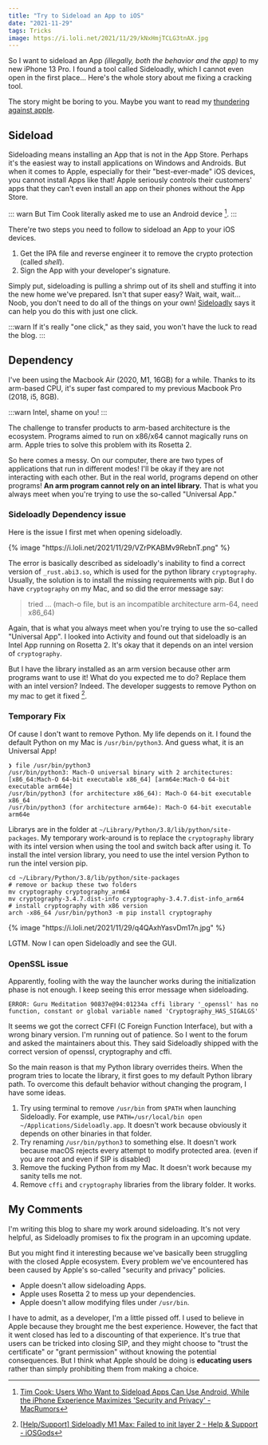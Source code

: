 ```yaml
---
title: "Try to Sideload an App to iOS"
date: "2021-11-29"
tags: Tricks
image: https://i.loli.net/2021/11/29/kNxHmjTCLG3tnAX.jpg
---
```


So I want to sideload an App *(illegally, both the behavior and the app)* to my new iPhone 13 Pro. I found a tool called Sideloadly, which I cannot even open in the first place... Here's the whole story about me fixing a cracking tool.

<!-- more -->

The story might be boring to you. Maybe you want to read my [thundering against apple](#my-comments).

## Sideload

Sideloading means installing an App that is not in the App Store. Perhaps it's the easiest way to install applications on Windows and Androids. But when it comes to Apple, especially for their "best-ever-made" iOS devices, you cannot install Apps like that! Apple seriously controls their customers' apps that they can't even install an app on their phones without the App Store.

::: warn
But Tim Cook literally asked me to use an Android device [^1].
:::

[^1]: [Tim Cook: Users Who Want to Sideload Apps Can Use Android, While the iPhone Experience Maximizes 'Security and Privacy' - MacRumors](https://www.macrumors.com/2021/11/09/tim-cook-users-sideloading-use-an-android/)

There're two steps you need to follow to sideload an App to your iOS devices.

1. Get the IPA file and reverse engineer it to remove the crypto protection (called *shell*).
2. Sign the App with your developer's signature.

Simply put, sideloading is pulling a shrimp out of its shell and stuffing it into the new home we've prepared. Isn't that super easy? Wait, wait, wait... Noob, you don't need to do all of the things on your own! [Sideloadly](https://sideloadly.io/) says it can help you do this with just one click.

:::warn
If it's really "one click," as they said, you won't have the luck to read the blog.
:::

## Dependency

I've been using the Macbook Air (2020, M1, 16GB) for a while. Thanks to its <span class="text-[#3e8dba] font-black">arm</span>-based CPU, it's super fast compared to my previous Macbook Pro (2018, i5, 8GB).

:::warn
Intel, shame on you!
:::

The challenge to transfer products to arm-based architecture is the ecosystem. Programs aimed to run on x86/x64 cannot magically runs on arm. Apple tries to solve this problem with its Rosetta 2.

So here comes a messy. On our computer, there are two types of applications that run in different modes! I'll be okay if they are not interacting with each other. But in the real world, programs depend on other programs! **An arm program cannot rely on an intel library.** That is what you always meet when you're trying to use the so-called "Universal App."

### Sideloadly Dependency issue

Here is the issue I first met when opening sideloadly.

<div class="mx-auto max-w-[400px]">
  {% image "https://i.loli.net/2021/11/29/VZrPKABMv9RebnT.png" %}
</div>

The error is basically described as sideloadly's inability to find a correct version of `_rust.abi3.so`, which is used for the python library  `cryptography`. Usually, the solution is to install the missing requirements with pip. But I do have `cryptography` on my Mac, and so did the error message say:

> tried ... (mach-o file, but is an incompatible architecture arm-64, need x86_64)

Again, that is what you always meet when you're trying to use the so-called "Universal App". I looked into Activity and found out that sideloadly is an Intel App running on Rosetta 2. It's okay that it depends on an intel version of `cryptography`.

But I have the library installed as an arm version because other arm programs want to use it! What do you expected me to do? Replace them with an intel version? Indeed. The developer suggests to remove Python on my mac to get it fixed [^2].

[^2]:  [[Help/Support\] Sideloadly M1 Max: Failed to init layer 2 - Help & Support - iOSGods](https://iosgods.com/topic/152249-sideloadly-m1-max-failed-to-init-layer-2/#comment-4910001)

### Temporary Fix

Of cause I don't want to remove Python. My life depends on it. I found the default Python on my Mac is `/usr/bin/python3`. And guess what, it is an Universal App!

```shell
❯ file /usr/bin/python3
/usr/bin/python3: Mach-O universal binary with 2 architectures: [x86_64:Mach-O 64-bit executable x86_64] [arm64e:Mach-O 64-bit executable arm64e]
/usr/bin/python3 (for architecture x86_64):	Mach-O 64-bit executable x86_64
/usr/bin/python3 (for architecture arm64e):	Mach-O 64-bit executable arm64e
```

Librarys are in the folder at `~/Library/Python/3.8/lib/python/site-packages`. My temporary work-around is to replace the `cryptography` library with its <span class="text-[#2a61a6] font-black">intel</span> version when using the tool and switch back after using it. To install the <span class="text-[#2a61a6] font-black">intel</span> version library, you need to use the <span class="text-[#2a61a6] font-black">intel</span> version Python to run the <span class="text-[#2a61a6] font-black">intel</span> version pip.

```shell
cd ~/Library/Python/3.8/lib/python/site-packages
# remove or backup these two folders
mv cryptography cryptography_arm64
mv cryptography-3.4.7.dist-info cryptography-3.4.7.dist-info_arm64
# install cryptography with x86 version
arch -x86_64 /usr/bin/python3 -m pip install cryptography
```

<div class="mx-auto max-w-[400px]">
{% image "https://i.loli.net/2021/11/29/q4QAxhYasvDm17n.jpg" %}
</div>

LGTM. Now I can open Sideloadly and see the GUI.

### OpenSSL issue

Apparently, fooling with the way the launcher works during the initialization phase is not enough. I keep seeing this error message when sideloading.

```
ERROR: Guru Meditation 90837e@94:01234a cffi library '_openssl' has no function, constant or global variable named 'Cryptography_HAS_SIGALGS'
```

It seems we got the correct CFFI (C Foreign Function Interface), but with a wrong binary version. I'm running out of patience. So I went to the forum and asked the maintainers about this. They said Sideloadly shipped with the correct version of openssl, cryptography and cffi.

So the main reason is that my Python library overrides theirs. When the program tries to locate the library, it first goes to my default Python library path. To overcome this default behavior without changing the program, I have some ideas.

1. Try using terminal to remove `/usr/bin` from `$PATH` when launching Sideloadly. For example, use `PATH=/usr/local/bin open ~/Applications/Sideloadly.app`. It doesn't work because obviously it depends on other binaries in that folder.
2. Try renaming `/usr/bin/python3` to something else. It doesn't work because macOS rejects every attempt  to modify protected area. (even if you are root and even if SIP is disabled)
3. Remove the fucking Python from my Mac. It doesn't work because my sanity tells me not.
4. Remove `cffi` and `cryptography` libraries from the library folder. It works.

## My Comments

I'm writing this blog to share my work around sideloading. It's not very helpful, as Sideloadly promises to fix the program in an upcoming update.

But you might find it interesting because we've basically been struggling with the closed Apple ecosystem. Every problem we've encountered has been caused by Apple's so-called "security and privacy" policies.

- Apple doesn't allow sideloading Apps.
- Apple uses Rosetta 2 to mess up your dependencies.
- Apple doesn't allow modifying files under  `/usr/bin`.

I have to admit, as a developer, I'm a little pissed off. I used to believe in Apple because they brought me the best experience. However, the fact that it went closed has led to a discounting of that experience. It's true that users can be tricked into closing SIP, and they might choose to "trust the certificate" or "grant permission" without knowing the potential consequences. But I think what Apple should be doing is **educating users** rather than simply prohibiting them from making a choice.
